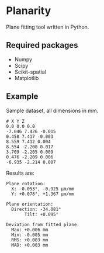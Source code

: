 # Planarity
Plane fitting tool written in Python.


## Required packages

 - Numpy
 - Scipy
 - Scikit-spatial
 - Matplotlib

## Example

Sample dataset, all dimensions in mm.
```
# X Y Z
0.0 0.0 0.0
-7.046 7.426 -0.015
0.458 7.417 -0.003
8.559 7.412 0.004
8.554 -2.200 0.017
3.709 -2.205 0.009
0.476 -2.209 0.006
-6.935 -2.214 0.007
```

Results are:
```
Plane rotation:
  X: -0.053°, -0.925 µm/mm
  Y: +0.078°, +1.367 µm/mm

Plane orientation:
  Direction: -34.081°
       Tilt: +0.095°

Deviation from fitted plane:
  Max: +0.006 mm
  Min: -0.005 mm
  RMS: +0.003 mm
  MAD: +0.003 mm
```